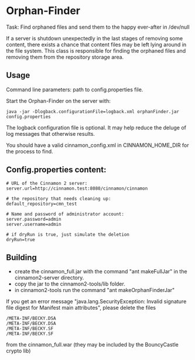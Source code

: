 # Orphan-Finder

Task: Find orphaned files and send them to the happy ever-after in /dev/null

If a server is shutdown unexpectedly in the last stages of removing some content,
there exists a chance that content files may be left lying around in the
file system. This class is responsible for finding the orphaned files and
removing them from the repository storage area.

## Usage

Command line parameters: path to config.properties file.

Start the Orphan-Finder on the server with:

    java -jar -Dlogback.configurationFile=logback.xml orphanFinder.jar config.properties

The logback configuration file is optional. It may help reduce the deluge of
log messages that otherwise results.

You should have a valid cinnamon_config.xml in CINNAMON_HOME_DIR for the process to find.

## Config.properties content:

	# URL of the Cinnamon 2 server:
	server.url=http://cinnamon.test:8080/cinnamon/cinnamon
	
	# the repository that needs cleaning up:
	default_repository=cmn_test
	
	# Name and password of administrator account:
	server.password=admin	
	server.username=admin
	
	# if dryRun is true, just simulate the deletion
    dryRun=true

## Building

* create the cinnamon_full.jar with the command "ant makeFullJar" in the cinnamon2-server directory.
* copy the jar to the cinnamon2-tools/lib folder.
* in cinnamon2-tools run the command "ant makeOrphanFinderJar"

If you get an error message "java.lang.SecurityException: Invalid signature file digest for Manifest main attributes",
please delete the files 

	/META-INF/BECKY.DSA
	/META-INF/BECKY.DSA
	/META-INF/BECKY.SF
	/META-INF/BECKY.SF
	
from the cinnamon_full.war (they may be included by the BouncyCastle crypto lib)


 
